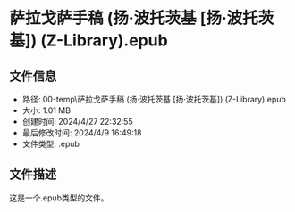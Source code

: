 ﻿# 萨拉戈萨手稿 (扬·波托茨基 [扬·波托茨基]) (Z-Library).epub

## 文件信息
- 路径: 00-temp\萨拉戈萨手稿 (扬·波托茨基 [扬·波托茨基]) (Z-Library).epub
- 大小: 1.01 MB
- 创建时间: 2024/4/27 22:32:55
- 最后修改时间: 2024/4/9 16:49:18
- 文件类型: .epub

## 文件描述
这是一个.epub类型的文件。

